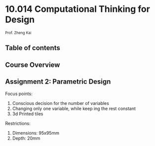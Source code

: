 # 10.014 Computational Thinking for Design
<sub>Prof. Zheng Kai</sub>

## Table of contents

## Course Overview

## Assignment 2: Parametric Design
Focus points:
1. Conscious decision for the number of variables
2. Changing only one variable, while keep ing the rest constant
3. 3d Printed tiles

Restrictions:
1. Dimensions: 95x95mm
2. Depth: 20mm

